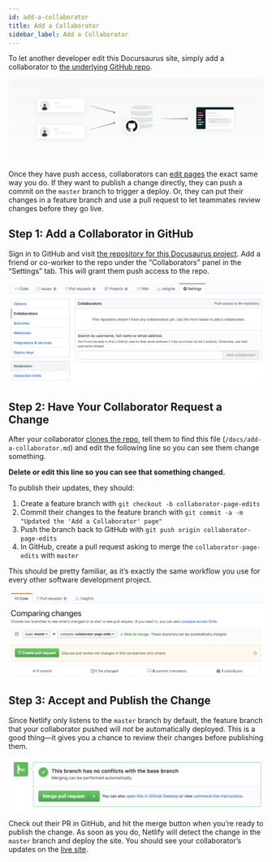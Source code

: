 ```yaml
---
id: add-a-collaborator
title: Add a Collaborator
sidebar_label: Add a Collaborator
---
```


To let another developer edit this Docursaurus site, simply add a collaborator
to [the underlying GitHub repo]().

![](/docs/assets/add-collaborator.svg)

Once they have push access, collaborators can [edit pages](/docs/edit-a-page)
the exact same way you do. If they want to publish a change directly, they can
push a commit on the `master` branch to trigger a deploy. Or, they can put
their changes in a feature branch and use a pull request to let teammates
review changes before they go live.



## Step 1: Add a Collaborator in GitHub

Sign in to GitHub and visit [the repository for this Docusaurus
project](https://github.com). Add a friend or co-worker to the repo under the
“Collaborators” panel in the “Settings” tab. This will grant them push access to
the repo.

![GitHub Collaborator Admin Panel](/docs/assets/github-collaborator-screenshot.png)




## Step 2: Have Your Collaborator Request a Change

After your collaborator [clones the repo](/docs/getting-started), tell them to
find this file (`/docs/add-a-collaborator.md`) and edit the following line so
you can see them change something.

**Delete or edit this line so you can see that something changed.**

To publish their updates, they should:

1. Create a feature branch with `git checkout -b collaborator-page-edits`
2. Commit their changes to the feature branch with `git commit -a -m "Updated
   the 'Add a Collaborator' page"`
3. Push the branch back to GitHub with `git push origin
   collaborator-page-edits`
4. In GitHub, create a pull request asking to merge the
   `collaborator-page-edits` with `master`

This should be pretty familiar, as it’s exactly the same workflow you use for
every other software development project.

![](/docs/assets/creating-pull-request.png)


## Step 3: Accept and Publish the Change

Since Netlify only listens to the `master` branch by default, the feature
branch that your collaborator pushed will *not* be automatically deployed. This
is a good thing—it gives you a chance to review their changes before publishing
them.

![](/docs/assets/merge-pull-request.png)

Check out their PR in GitHub, and hit the merge button when you’re ready to
publish the change. As soon as you do, Netlify will detect the change in the
`master` branch and deploy the site. You should see your collaborator’s updates
on the [live site](https://victorious-support-84.netlify.com/).
